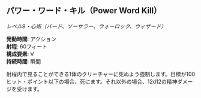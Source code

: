 ## パワー・ワード・キル（Power Word Kill）
*レベル9・心術（バード、ソーサラー、ウォーロック、ウィザード）*

**発動時間**: アクション  
**射程**: 60フィート  
**構成要素**: V  
**持続時間**: 瞬間

射程内で見ることができる1体のクリーチャーに死ぬよう強制します。目標が100ヒット・ポイント以下の場合、死にます。それ以外の場合、12d12の精神ダメージを受けます。